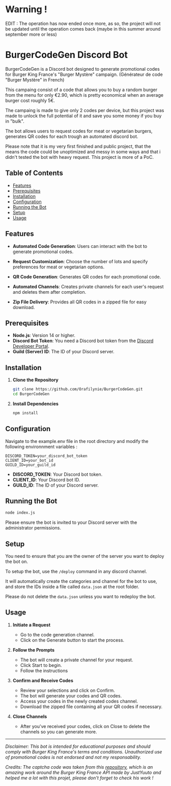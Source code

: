 # Warning !

EDIT : The operation has now ended once more, as so, the project will not be updated until the operation comes back (maybe in this summer around september more or less)

# BurgerCodeGen Discord Bot

BurgerCodeGen is a Discord bot designed to generate promotional codes for Burger King France's "Burger Mystère" campaign. (Générateur de code "Burger Mystère" in French)

This campaing consist of a code that allows you to buy a random burger from the menu for only €2.90, which is pretty economical when an average burger cost roughly 5€. 

The campaing is made to give only 2 codes per device, but this project was made to unlock the full potential of it and save you some money if you buy in "bulk".

The bot allows users to request codes for meat or vegetarian burgers, generates QR codes for each trough an automated discord bot.

Please note that it is my very first finished and public project, that the means the code could be unoptimized and messy in some ways and that i didn't tested the bot with heavy request. This project is more of a PoC.

## Table of Contents

- [Features](#features)
- [Prerequisites](#prerequisites)
- [Installation](#installation)
- [Configuration](#configuration)
- [Running the Bot](#running-the-bot)
- [Setup](#setup)
- [Usage](#usage)

## Features

- **Automated Code Generation**: Users can interact with the bot to generate promotional codes.

- **Request Customization**: Choose the number of lots and specify preferences for meat or vegetarian options.

- **QR Code Generation**: Generates QR codes for each promotional code.

- **Automated Channels**: Creates private channels for each user's request and deletes them after completion.

- **Zip File Delivery**: Provides all QR codes in a zipped file for easy download.

## Prerequisites

- **Node.js**: Version 14 or higher.
- **Discord Bot Token**: You need a Discord bot token from the [Discord Developer Portal](https://discord.com/developers/applications).
- **Guild (Server) ID**: The ID of your Discord server.

## Installation

1. **Clone the Repository**

   ```bash
   git clone https://github.com/Orafilynie/BurgerCodeGen.git
   cd BurgerCodeGen
   ```

2. **Install Dependencies**

   ```bash
   npm install
   ```

## Configuration

Navigate to the example.env file in the root directory and modify the following environnment variables :

```env
DISCORD_TOKEN=your_discord_bot_token
CLIENT_ID=your_bot_id
GUILD_ID=your_guild_id
```

- **DISCORD_TOKEN**: Your Discord bot token.
- **CLIENT_ID**: Your Discord bot ID.
- **GUILD_ID**: The ID of your Discord server.

## Running the Bot

```bash
node index.js
```

Please ensure the bot is invited to your Discord server with the administrator permissions.

## Setup

You need to ensure that you are the owner of the server you want to deploy the bot on.

To setup the bot, use the `/deploy` command in any discord channel.

It will automatically create the categories and channel for the bot to use, and store the IDs inside a file called `data.json` at the root folder.

Please do not delete the `data.json` unless you want to redeploy the bot.

## Usage

1. **Initiate a Request**

   - Go to the code generation channel.
   - Click on the Generate button to start the process.

2. **Follow the Prompts**

   - The bot will create a private channel for your request.
   - Click Start to begin.
   - Follow the instructions

3. **Confirm and Receive Codes**

   - Review your selections and click on Confirm.
   - The bot will generate your codes and QR codes.
   - Access your codes in the newly created codes channel.
   - Download the zipped file containing all your QR codes if necessary.

4. **Close Channels**

   - After you've received your codes, click on Close to delete the channels so you can generate more.

---

*Disclaimer: This bot is intended for educational purposes and should comply with Burger King France's terms and conditions. Unauthorized use of promotional codes is not endorsed and not my responsability.*

*Credits: The captcha code was taken from this [repository](https://github.com/JustYuuto/burger-king-fr-api), which is an amazing work around the Burger King France API made by JustYuuto and helped me a lot with this projet, please don't forget to check his work !*
